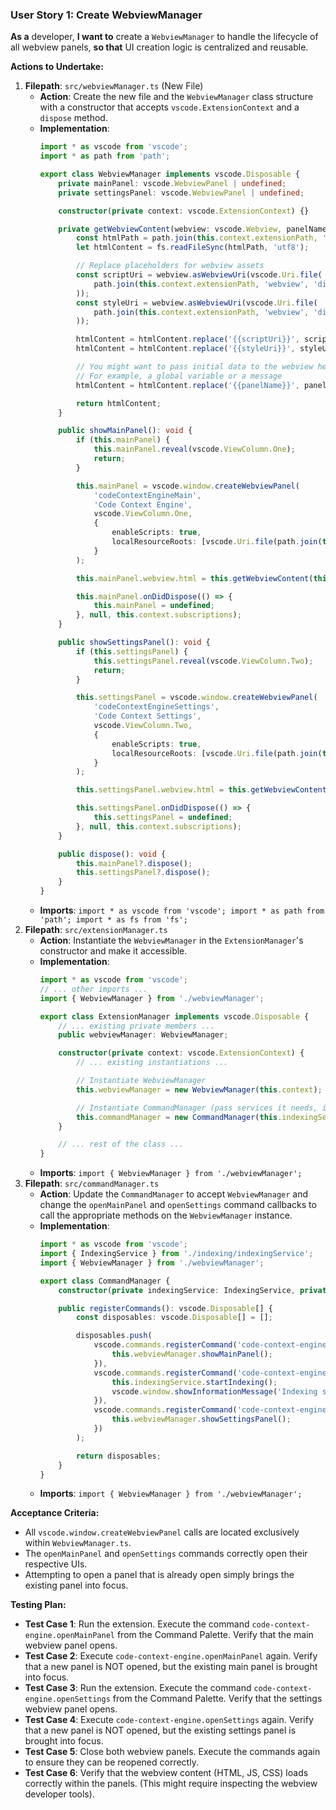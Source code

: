 ### User Story 1: Create WebviewManager
**As a** developer, **I want to** create a `WebviewManager` to handle the lifecycle of all webview panels, **so that** UI creation logic is centralized and reusable.

**Actions to Undertake:**
1.  **Filepath**: `src/webviewManager.ts` (New File)
    -   **Action**: Create the new file and the `WebviewManager` class structure with a constructor that accepts `vscode.ExtensionContext` and a `dispose` method.
    -   **Implementation**:
        ```typescript
        import * as vscode from 'vscode';
        import * as path from 'path';

        export class WebviewManager implements vscode.Disposable {
            private mainPanel: vscode.WebviewPanel | undefined;
            private settingsPanel: vscode.WebviewPanel | undefined;

            constructor(private context: vscode.ExtensionContext) {}

            private getWebviewContent(webview: vscode.Webview, panelName: string): string {
                const htmlPath = path.join(this.context.extensionPath, 'webview', 'dist', 'index.html');
                let htmlContent = fs.readFileSync(htmlPath, 'utf8');

                // Replace placeholders for webview assets
                const scriptUri = webview.asWebviewUri(vscode.Uri.file(
                    path.join(this.context.extensionPath, 'webview', 'dist', 'index.js')
                ));
                const styleUri = webview.asWebviewUri(vscode.Uri.file(
                    path.join(this.context.extensionPath, 'webview', 'dist', 'styles.css')
                ));

                htmlContent = htmlContent.replace('{{scriptUri}}', scriptUri.toString());
                htmlContent = htmlContent.replace('{{styleUri}}', styleUri.toString());

                // You might want to pass initial data to the webview here
                // For example, a global variable or a message
                htmlContent = htmlContent.replace('{{panelName}}', panelName);

                return htmlContent;
            }

            public showMainPanel(): void {
                if (this.mainPanel) {
                    this.mainPanel.reveal(vscode.ViewColumn.One);
                    return;
                }

                this.mainPanel = vscode.window.createWebviewPanel(
                    'codeContextEngineMain',
                    'Code Context Engine',
                    vscode.ViewColumn.One,
                    {
                        enableScripts: true,
                        localResourceRoots: [vscode.Uri.file(path.join(this.context.extensionPath, 'webview', 'dist'))]
                    }
                );

                this.mainPanel.webview.html = this.getWebviewContent(this.mainPanel.webview, 'main');

                this.mainPanel.onDidDispose(() => {
                    this.mainPanel = undefined;
                }, null, this.context.subscriptions);
            }

            public showSettingsPanel(): void {
                if (this.settingsPanel) {
                    this.settingsPanel.reveal(vscode.ViewColumn.Two);
                    return;
                }

                this.settingsPanel = vscode.window.createWebviewPanel(
                    'codeContextEngineSettings',
                    'Code Context Settings',
                    vscode.ViewColumn.Two,
                    {
                        enableScripts: true,
                        localResourceRoots: [vscode.Uri.file(path.join(this.context.extensionPath, 'webview', 'dist'))]
                    }
                );

                this.settingsPanel.webview.html = this.getWebviewContent(this.settingsPanel.webview, 'settings');

                this.settingsPanel.onDidDispose(() => {
                    this.settingsPanel = undefined;
                }, null, this.context.subscriptions);
            }

            public dispose(): void {
                this.mainPanel?.dispose();
                this.settingsPanel?.dispose();
            }
        }
        ```
    -   **Imports**: `import * as vscode from 'vscode'; import * as path from 'path'; import * as fs from 'fs';`
2.  **Filepath**: `src/extensionManager.ts`
    -   **Action**: Instantiate the `WebviewManager` in the `ExtensionManager`'s constructor and make it accessible.
    -   **Implementation**:
        ```typescript
        import * as vscode from 'vscode';
        // ... other imports ...
        import { WebviewManager } from './webviewManager';

        export class ExtensionManager implements vscode.Disposable {
            // ... existing private members ...
            public webviewManager: WebviewManager;

            constructor(private context: vscode.ExtensionContext) {
                // ... existing instantiations ...

                // Instantiate WebviewManager
                this.webviewManager = new WebviewManager(this.context);

                // Instantiate CommandManager (pass services it needs, including webviewManager)
                this.commandManager = new CommandManager(this.indexingService, this.webviewManager);
            }

            // ... rest of the class ...
        }
        ```
    -   **Imports**: `import { WebviewManager } from './webviewManager';`
3.  **Filepath**: `src/commandManager.ts`
    -   **Action**: Update the `CommandManager` to accept `WebviewManager` and change the `openMainPanel` and `openSettings` command callbacks to call the appropriate methods on the `WebviewManager` instance.
    -   **Implementation**:
        ```typescript
        import * as vscode from 'vscode';
        import { IndexingService } from './indexing/indexingService';
        import { WebviewManager } from './webviewManager';

        export class CommandManager {
            constructor(private indexingService: IndexingService, private webviewManager: WebviewManager) {}

            public registerCommands(): vscode.Disposable[] {
                const disposables: vscode.Disposable[] = [];

                disposables.push(
                    vscode.commands.registerCommand('code-context-engine.openMainPanel', () => {
                        this.webviewManager.showMainPanel();
                    }),
                    vscode.commands.registerCommand('code-context-engine.startIndexing', () => {
                        this.indexingService.startIndexing();
                        vscode.window.showInformationMessage('Indexing started!');
                    }),
                    vscode.commands.registerCommand('code-context-engine.openSettings', () => {
                        this.webviewManager.showSettingsPanel();
                    })
                );

                return disposables;
            }
        }
        ```
    -   **Imports**: `import { WebviewManager } from './webviewManager';`

**Acceptance Criteria:**
- All `vscode.window.createWebviewPanel` calls are located exclusively within `WebviewManager.ts`.
- The `openMainPanel` and `openSettings` commands correctly open their respective UIs.
- Attempting to open a panel that is already open simply brings the existing panel into focus.

**Testing Plan:**
- **Test Case 1**: Run the extension. Execute the command `code-context-engine.openMainPanel` from the Command Palette. Verify that the main webview panel opens.
- **Test Case 2**: Execute `code-context-engine.openMainPanel` again. Verify that a new panel is NOT opened, but the existing main panel is brought into focus.
- **Test Case 3**: Run the extension. Execute the command `code-context-engine.openSettings` from the Command Palette. Verify that the settings webview panel opens.
- **Test Case 4**: Execute `code-context-engine.openSettings` again. Verify that a new panel is NOT opened, but the existing settings panel is brought into focus.
- **Test Case 5**: Close both webview panels. Execute the commands again to ensure they can be reopened correctly.
- **Test Case 6**: Verify that the webview content (HTML, JS, CSS) loads correctly within the panels. (This might require inspecting the webview developer tools).
